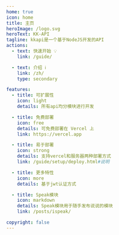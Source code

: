 ```yaml
---
home: true
icon: home
title: 主页
heroImage: /logo.svg
heroText: KK-API
tagline: kkapi是一个基于NodeJS开发的API
actions:
  - text: 快速开始 💡
    link: /guide/

  - text: 介绍 ℹ️
    link: /zh/
    type: secondary

features:
  - title: 可扩展性
    icon: light
    details: 所有api均分模块进行开发

  - title: 免费部署
    icon: free
    details: 可免费部署在 Vercel 上
    link: https://vercel.app

  - title: 易于部署
    icon: strong
    details: 支持vercel和服务器两种部署方式
    link: /guide/setup/deploy.html#说明

  - title: 更多特性
    icon: more
    details: 基于jwt认证方式

  - title: Speak模块
    icon: markdown
    details: Speak模块用于随手发布说说的模块
    link: /posts/ispeak/

copyright: false
---
```

